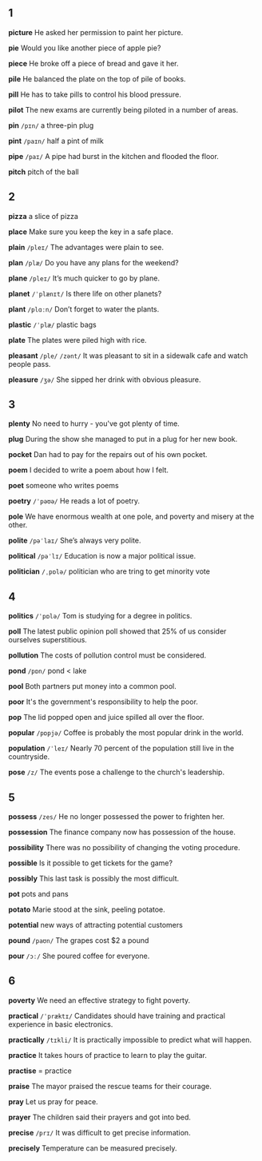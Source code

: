 ## 1
**picture** 
He asked her permission to paint her picture.

**pie** 
Would you like another piece of apple pie?

**piece** 
He broke off a piece of bread and gave it her.

**pile** 
He balanced the plate on the top of pile of books.

**pill** 
He has to take pills to control his blood pressure.

**pilot** 
The new exams are currently being piloted in a number of areas.

**pin** 
`/pɪn/`
a three-pin plug

**pint** 
`/paɪn/`
half a pint of milk

**pipe**
`/paɪ/` 
A pipe had burst in the kitchen and flooded the floor.

**pitch** 
pitch of the ball

## 2
**pizza** 
a slice of pizza

**place** 
Make sure you keep the key in a safe place.

**plain** 
`/pleɪ/`
The advantages were plain to see.

**plan** 
`/plæ/`
Do you have any plans for the weekend?

**plane** 
`/pleɪ/`
It’s much quicker to go by plane.

**planet** 
`/ˈplænɪt/`
Is there life on other planets?

**plant** 
`/plɑːn/`
Don’t forget to water the plants.

**plastic** 
`/ˈplæ/`
plastic bags

**plate** 
The plates were piled high with rice.

**pleasant** 
`/ple/` `/zənt/`
It was pleasant to sit in a sidewalk cafe and watch people pass.

**pleasure** 
`/ʒə/`
She sipped her drink with obvious pleasure.

## 3
**plenty** 
No need to hurry - you've got plenty of time.

**plug** 
During the show she managed to put in a plug for her new book.

**pocket**
Dan had to pay for the repairs out of his own pocket.

**poem** 
I decided to write a poem about how I felt.

**poet** 
someone who writes poems

**poetry** 
`/ˈpəʊə/`
He reads a lot of poetry.

**pole** 
We have enormous wealth at one pole, and poverty and misery at the other.

**polite** 
`/pəˈlaɪ/`
She’s always very polite.

**political** 
`/pəˈlɪ/`
Education is now a major political issue.

**politician** 
`/ˌpɒlə/`
politician who are tring to get minority vote

## 4
**politics** 
`/ˈpɒlə/`
Tom is studying for a degree in politics.

**poll** 
The latest public opinion poll showed that 25% of us consider ourselves superstitious.

**pollution** 
The costs of pollution control must be considered.

**pond** 
`/pɒn/`
pond < lake

**pool** 
Both partners put money into a common pool.

**poor** 
It's the government's responsibility to help the poor.

**pop** 
The lid popped open and juice spilled all over the floor.

**popular** 
`/pɒpjə/`
Coffee is probably the most popular drink in the world.

**population** 
`/ˈleɪ/`
Nearly 70 percent of the population still live in the countryside.

**pose** 
`/z/`
The events pose a challenge to the church's leadership.

## 5
**possess** 
`/zes/`
He no longer possessed the power to frighten her.

**possession** 
The finance company now has possession of the house.

**possibility** 
There was no possibility of changing the voting procedure.

**possible** 
Is it possible to get tickets for the game?

**possibly** 
This last task is possibly the most difficult.

**pot** 
pots and pans

**potato** 
Marie stood at the sink, peeling potatoe.

**potential** 
new ways of attracting potential customers

**pound** 
`/paʊn/`
The grapes cost $2 a pound

**pour** 
`/ɔː/`
She poured coffee for everyone.

## 6
**poverty** 
We need an effective strategy to fight poverty.

**practical** 
`/ˈpræktɪ/`
Candidates should have training and practical experience in basic electronics.

**practically** 
`/tɪkli/`
It is practically impossible to predict what will happen.

**practice**
It takes hours of practice to learn to play the guitar.

**practise** 
=  practice

**praise** 
The mayor praised the rescue teams for their courage.

**pray** 
Let us pray for peace.

**prayer** 
The children said their prayers and got into bed.

**precise** 
`/prɪ/`
It was difficult to get precise information.

**precisely** 
Temperature can be measured precisely.
